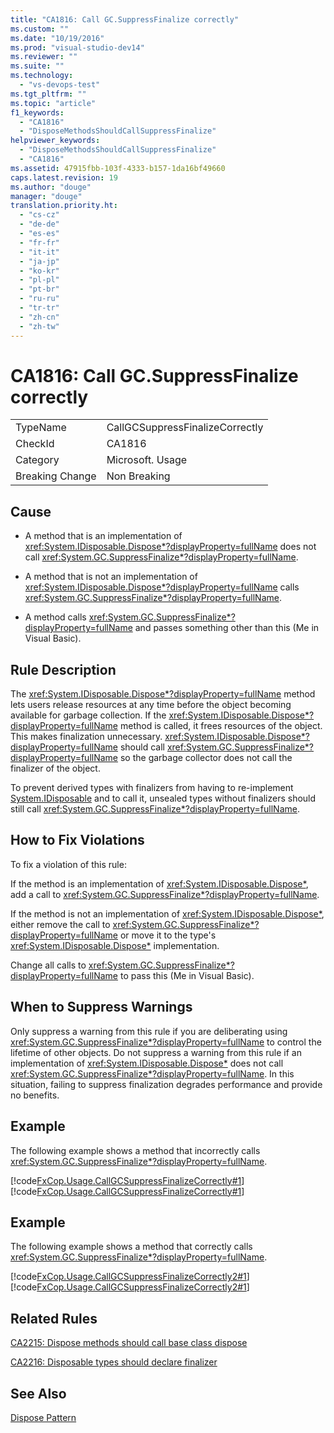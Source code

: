 ```yaml
---
title: "CA1816: Call GC.SuppressFinalize correctly"
ms.custom: ""
ms.date: "10/19/2016"
ms.prod: "visual-studio-dev14"
ms.reviewer: ""
ms.suite: ""
ms.technology: 
  - "vs-devops-test"
ms.tgt_pltfrm: ""
ms.topic: "article"
f1_keywords: 
  - "CA1816"
  - "DisposeMethodsShouldCallSuppressFinalize"
helpviewer_keywords: 
  - "DisposeMethodsShouldCallSuppressFinalize"
  - "CA1816"
ms.assetid: 47915fbb-103f-4333-b157-1da16bf49660
caps.latest.revision: 19
ms.author: "douge"
manager: "douge"
translation.priority.ht: 
  - "cs-cz"
  - "de-de"
  - "es-es"
  - "fr-fr"
  - "it-it"
  - "ja-jp"
  - "ko-kr"
  - "pl-pl"
  - "pt-br"
  - "ru-ru"
  - "tr-tr"
  - "zh-cn"
  - "zh-tw"
---
```

# CA1816: Call GC.SuppressFinalize correctly
|||  
|-|-|  
|TypeName|CallGCSuppressFinalizeCorrectly|  
|CheckId|CA1816|  
|Category|Microsoft. Usage|  
|Breaking Change|Non Breaking|  
  
## Cause  
  
-   A method that is an implementation of <xref:System.IDisposable.Dispose*?displayProperty=fullName> does not call <xref:System.GC.SuppressFinalize*?displayProperty=fullName>.  
  
-   A method that is not an implementation of <xref:System.IDisposable.Dispose*?displayProperty=fullName> calls <xref:System.GC.SuppressFinalize*?displayProperty=fullName>.  
  
-   A method calls <xref:System.GC.SuppressFinalize*?displayProperty=fullName> and passes something other than this (Me in Visual Basic).  
  
## Rule Description  
 The <xref:System.IDisposable.Dispose*?displayProperty=fullName> method lets users release resources at any time before the object becoming available for garbage collection. If the <xref:System.IDisposable.Dispose*?displayProperty=fullName> method is called, it frees resources of the object. This makes finalization unnecessary. <xref:System.IDisposable.Dispose*?displayProperty=fullName> should call <xref:System.GC.SuppressFinalize*?displayProperty=fullName> so the garbage collector does not call the finalizer of the object.  
  
 To prevent derived types with finalizers from having to re-implement [System.IDisposable](assetId:///System.IDisposable?qualifyHint=True&autoUpgrade=False) and to call it, unsealed types without finalizers should still call <xref:System.GC.SuppressFinalize*?displayProperty=fullName>.  
  
## How to Fix Violations  
 To fix a violation of this rule:  
  
 If the method is an implementation of <xref:System.IDisposable.Dispose*>, add a call to <xref:System.GC.SuppressFinalize*?displayProperty=fullName>.  
  
 If the method is not an implementation of <xref:System.IDisposable.Dispose*>, either remove the call to <xref:System.GC.SuppressFinalize*?displayProperty=fullName> or move it to the type's <xref:System.IDisposable.Dispose*> implementation.  
  
 Change all calls to <xref:System.GC.SuppressFinalize*?displayProperty=fullName> to pass this (Me in Visual Basic).  
  
## When to Suppress Warnings  
 Only suppress a warning from this rule if you are deliberating using <xref:System.GC.SuppressFinalize*?displayProperty=fullName> to control the lifetime of other objects. Do not suppress a warning from this rule if an implementation of <xref:System.IDisposable.Dispose*> does not call <xref:System.GC.SuppressFinalize*?displayProperty=fullName>. In this situation, failing to suppress finalization degrades performance and provide no benefits.  
  
## Example  
 The following example shows a method that incorrectly calls <xref:System.GC.SuppressFinalize*?displayProperty=fullName>.  
  
 [!code[FxCop.Usage.CallGCSuppressFinalizeCorrectly#1](../code-quality/codesnippet/VisualBasic/ca1816--call-gc.suppressfinalize-correctly_1.vb)]
[!code[FxCop.Usage.CallGCSuppressFinalizeCorrectly#1](../code-quality/codesnippet/CSharp/ca1816--call-gc.suppressfinalize-correctly_1.cs)]  
  
## Example  
 The following example shows a method that correctly calls <xref:System.GC.SuppressFinalize*?displayProperty=fullName>.  
  
 [!code[FxCop.Usage.CallGCSuppressFinalizeCorrectly2#1](../code-quality/codesnippet/VisualBasic/ca1816--call-gc.suppressfinalize-correctly_2.vb)]
[!code[FxCop.Usage.CallGCSuppressFinalizeCorrectly2#1](../code-quality/codesnippet/CSharp/ca1816--call-gc.suppressfinalize-correctly_2.cs)]  
  
## Related Rules  
 [CA2215: Dispose methods should call base class dispose](../code-quality/ca2215--dispose-methods-should-call-base-class-dispose.md)  
  
 [CA2216: Disposable types should declare finalizer](../code-quality/ca2216--disposable-types-should-declare-finalizer.md)  
  
## See Also  
 [Dispose Pattern](../Topic/Dispose%20Pattern.md)